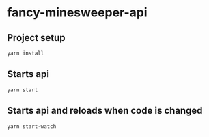 # fancy-minesweeper-api

## Project setup
```
yarn install
```

## Starts api
```
yarn start
```

## Starts api and reloads when code is changed
```
yarn start-watch
```
